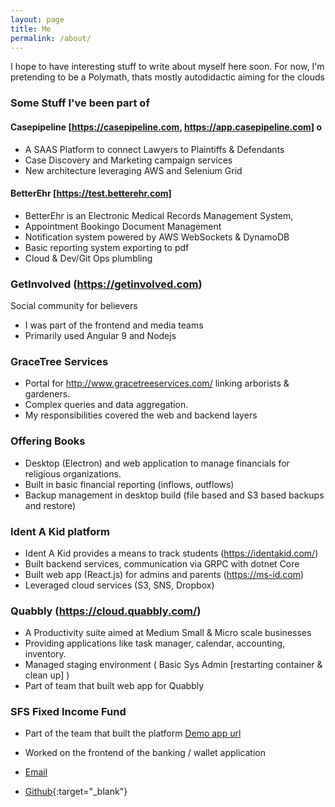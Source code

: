 ```yaml
---
layout: page
title: Me
permalink: /about/
---
```

I hope to have interesting stuff to write about myself here soon.
For now, I'm pretending to be a Polymath, thats mostly autodidactic aiming for the clouds


### Some Stuff I've been part of

#### Casepipeline [https://casepipeline.com, https://app.casepipeline.com] o
- A SAAS Platform to connect Lawyers to Plaintiffs & Defendants
- Case Discovery and Marketing campaign services 
- New architecture leveraging AWS and Selenium Grid
    
#### BetterEhr [https://test.betterehr.com]
- BetterEhr is an Electronic Medical Records Management System,
- Appointment Bookingo Document Management 
- Notification system powered by AWS WebSockets & DynamoDB
- Basic reporting system exporting to pdf
- Cloud & Dev/Git Ops plumbling
  
  
### GetInvolved (https://getinvolved.com)
Social community for believers
- I was part of the frontend and media teams
- Primarily used Angular 9 and Nodejs


### GraceTree Services
- Portal for http://www.gracetreeservices.com/ linking arborists & gardeners.
- Complex queries and data aggregation.
- My responsibilities covered the web and backend layers


### Offering Books
- Desktop (Electron) and web application to manage financials for religious organizations.
- Built in basic financial reporting (inflows, outflows)
- Backup management in desktop build (file based and S3 based backups and restore)


### Ident A Kid platform 
- Ident A Kid provides a means to track students (https://identakid.com/)
- Built backend services, communication via GRPC with dotnet Core
- Built web app (React.js) for admins and parents (https://ms-id.com)
- Leveraged cloud services (S3, SNS, Dropbox)


### Quabbly (https://cloud.quabbly.com/)
- A Productivity suite aimed at Medium Small & Micro scale businesses
- Providing applications like task manager, calendar, accounting, inventory.
- Managed staging environment ( Basic Sys Admin [restarting container & clean up] )
- Part of team that built web app for Quabbly

### SFS Fixed Income Fund
- Part of the team that built  the platform [Demo app url](https://sfs-group.herokuapp.com) 
- Worked on the frontend of the banking / wallet application 


- [Email](mailto:2019devacct@gmail.com)
- [Github](https://github.com/oneeyedsunday){:target="_blank"}
